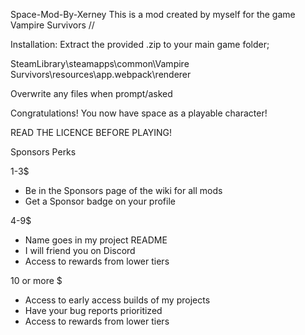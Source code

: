 Space-Mod-By-Xerney
This is a mod created by myself for the game Vampire Survivors // 

Installation:
Extract the provided .zip to your main game folder; 

SteamLibrary\steamapps\common\Vampire Survivors\resources\app\.webpack\renderer

Overwrite any files when prompt/asked

Congratulations! You now have space as a playable character!

READ THE LICENCE BEFORE PLAYING!

Sponsors Perks

1-3$
- Be in the Sponsors page of the wiki for all mods
- Get a Sponsor badge on your profile

4-9$
- Name goes in my project README
- I will friend you on Discord
- Access to rewards from lower tiers

10 or more $
- Access to early access builds of my projects
- Have your bug reports prioritized
- Access to rewards from lower tiers
